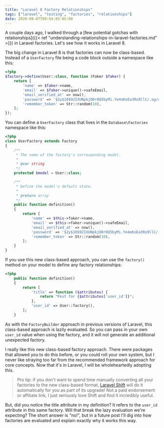 ```yaml
---
title: "Laravel 8 Factory Relationships"
tags: ["laravel", "testing", "factories", "relationships"]
date: 2020-09-07T09:54:03-05:00
---
```


A couple days ago, I walked through a [few potential gotchas with relationships]({{< ref "understanding-relationships-in-laravel-factories.md" >}}) in Laravel factories. Let's see how it works in Laravel 8.

<!--more-->

The big change in Laravel 8 is that factories can now be class-based. Instead of a `UserFactory` file being a code block outside a namespace like this:

```php
<?php
$factory->define(User::class, function (Faker $faker) {
    return [
        'name' => $faker->name,
        'email' => $faker->unique()->safeEmail,
        'email_verified_at' => now(),
        'password' => '$2y$10$92IXUNpkjO0rOQ5byMi.Ye4oKoEa3Ro9llC/.og/at2.uheWG/igi', // password
        'remember_token' => Str::random(10),
    ];
});
```

You can define a `UserFactory` class that lives in the `Database\Factories` namespace like this:
```php
<?php
class UserFactory extends Factory
{
    /**
     * The name of the factory's corresponding model.
     *
     * @var string
     */
    protected $model = User::class;

    /**
     * Define the model's default state.
     *
     * @return array
     */
    public function definition()
    {
        return [
            'name' => $this->faker->name,
            'email' => $this->faker->unique()->safeEmail,
            'email_verified_at' => now(),
            'password' => '$2y$10$92IXUNpkjO0rOQ5byMi.Ye4oKoEa3Ro9llC/.og/at2.uheWG/igi', // password
            'remember_token' => Str::random(10),
        ];
    }
}
```

If you use this new class-based approach, you can use the `factory()` method on your model to define any factory relationships:
```php
<?php
    public function definition()
    {
        return [
            'title' => function ($attributes) {
                return "Post for {$attributes['user_id']}";
            },
            'user_id' => User::factory(),
        ];
    }
```

As with the `FactoryBuilder` approach in previous versions of Laravel, this class-based approach is lazily evaluated. So you can pass in your own `user_id` value when using the factory, and it will not generate an additional unexpected factory.

I really like this new class-based factory approach. There were packages that allowed you to do this before, or you could roll your own system, but I never like straying too far from the recommended framework approach for core concepts. Now that it's in Laravel, I will be wholeheartedly adopting this.

> Pro tip: if you don't want to spend time manually converting all your factories to the new class-based format, [Laravel Shift](https://laravelshift.com) will do it automatically for you as part of its upgrade! Not a paid endorsement or affiliate link, I just seriously love Shift and find it incredibly useful.

But, did you notice the title attribute in my definition? It refers to the `user_id` attribute in this same factory. Will that break the lazy evaluation we're expecting? The short answer is "no!", but in a future post I'll dig into how factories are evaluated and explain exactly why it works this way.